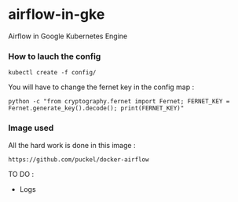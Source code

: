 # airflow-in-gke
Airflow in Google Kubernetes Engine

### How to lauch the config 

`kubectl create -f config/`

You will have to change the fernet key in the config map : 
```
python -c "from cryptography.fernet import Fernet; FERNET_KEY = Fernet.generate_key().decode(); print(FERNET_KEY)"
```

### Image used

All the hard work is done in this image : 

`https://github.com/puckel/docker-airflow`



TO DO : 
- Logs 
